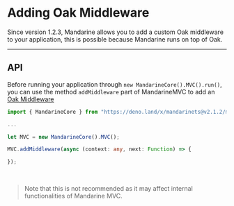 # Adding Oak Middleware
Since version 1.2.3, Mandarine allows you to add a custom Oak middleware to your application, this is possible because Mandarine runs on top of Oak.

----

## API
Before running your application through `new MandarineCore().MVC().run()`, you can use the method `addMiddleware` part of MandarineMVC to add an [Oak Middleware](https://github.com/oakserver/oak#application-middleware-and-context)

```typescript
import { MandarineCore } from "https://deno.land/x/mandarinets@v2.1.2/mod.ts";

... 

let MVC = new MandarineCore().MVC();

MVC.addMiddleware(async (context: any, next: Function) => {

});
```

&nbsp;

> Note that this is not recommended as it may affect internal functionalities of Mandarine MVC. 




